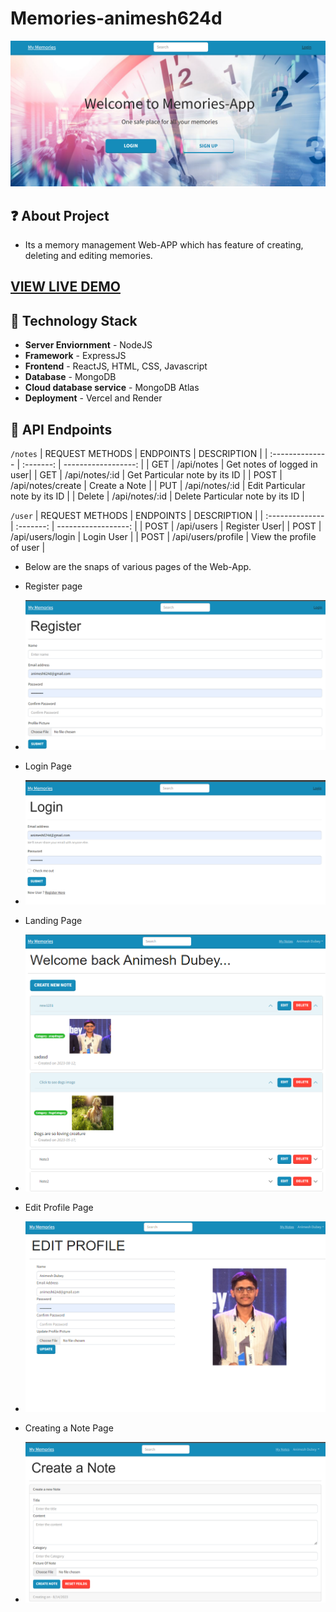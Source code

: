# Memories-animesh624d 

![Alt Text](https://github.com/animesh624/Memories-animesh624d/blob/main/ReadmeImages/Screenshot%20(166).png)

## ❓ About Project

- Its a memory management Web-APP which has feature of creating, deleting and editing memories.

## [VIEW LIVE DEMO](https://memories-frontend-animesh624.vercel.app/)

## 🚧 Technology Stack

- **Server Enviornment** - NodeJS
- **Framework** - ExpressJS
- **Frontend** - ReactJS, HTML, CSS, Javascript
- **Database** - MongoDB
- **Cloud database service** - MongoDB Atlas
- **Deployment** - Vercel and Render

## 🔨 API Endpoints

`/notes`
| REQUEST METHODS | ENDPOINTS | DESCRIPTION |
| :-------------- | :-------: | ------------------: |
| GET | /api/notes | Get notes of logged in user|
| GET | /api/notes/:id | Get Particular note by its ID |
| POST | /api/notes/create | Create a Note |
| PUT | /api/notes/:id | Edit Particular note by its ID |
| Delete | /api/notes/:id | Delete Particular note by its ID |

`/user`
| REQUEST METHODS | ENDPOINTS | DESCRIPTION |
| :-------------- | :-------: | ------------------: |
| POST | /api/users | Register User|
| POST | /api/users/login | Login User |
| POST | /api/users/profile | View the profile of user |

- Below are the snaps of various pages of the Web-App.
- Register page
- ![Alt Text](https://github.com/animesh624/Memories-animesh624d/blob/main/ReadmeImages/Screenshot%20(162).png)

- Login Page
- ![Alt Text](https://github.com/animesh624/Memories-animesh624d/blob/main/ReadmeImages/Screenshot%20(163).png)

- Landing Page
- ![Alt Text](https://github.com/animesh624/Memories-animesh624d/blob/main/ReadmeImages/Screenshot%20(165).png)

- Edit Profile Page
- ![Alt Text](https://github.com/animesh624/Memories-animesh624d/blob/main/ReadmeImages/Screenshot%20(167).png)

- Creating a Note Page
- ![Alt Text](https://github.com/animesh624/Memories-animesh624d/blob/main/ReadmeImages/Screenshot%20(164).png)
